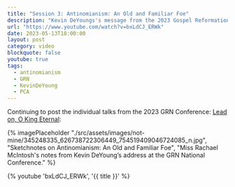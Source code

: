 ```yaml
---
title: "Session 3: Antinomianism: An Old and Familiar Foe"
description: "Kevin DeYoungs's message from the 2023 Gospel Reformation Network."
url: "https://www.youtube.com/watch?v=bxLdCJ_ERWk"
date: 2023-05-13T18:00:00
layout: post
category: video
blockquote: false
youtube: true
tags:
  - antinomianism
  - GRN
  - KevinDeYoung
  - PCA
---
```


Continuing to post the individual talks from the 2023 GRN Conference: [Lead on, O King Eternal](/blog/grn-conference-lead-on-o-king-eternal/):

{% imagePlaceholder "./src/assets/images/not-mine/345248335_626738722306449_754519409046724085_n.jpg", "Sketchnotes on Antinomianism: An Old and Familiar Foe", "Miss Rachael McIntosh's notes from Kevin DeYoung’s address at the GRN National Conference." %}

{% youtube 'bxLdCJ_ERWk', '{{ title }}' %}
